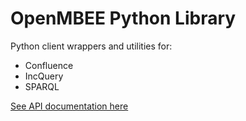 # OpenMBEE Python Library

Python client wrappers and utilities for:
 - Confluence
 - IncQuery
 - SPARQL

[See API documentation here](https://opl.readthedocs.io/en/feat-docs/apidocs/opl.html#module-contents)
